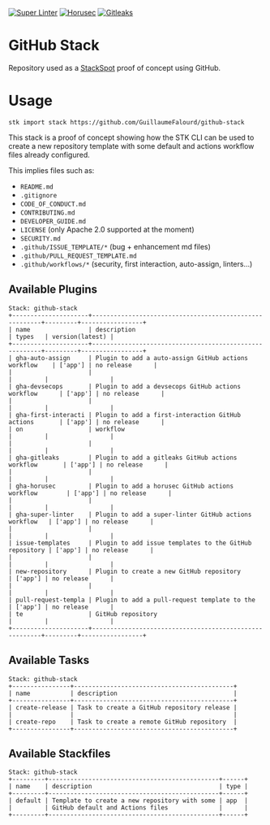 <!-- markdownlint-disable-next-line MD041 -->
[![Super Linter](https://github.com/GuillaumeFalourd/github-stack/actions/workflows/super-linter.yml/badge.svg)](https://github.com/GuillaumeFalourd/github-stack/actions/workflows/super-linter.yml) [![Horusec](https://github.com/GuillaumeFalourd/github-stack/actions/workflows/horusec.yml/badge.svg)](https://github.com/GuillaumeFalourd/github-stack/actions/workflows/horusec.yml) [![Gitleaks](https://github.com/GuillaumeFalourd/github-stack/actions/workflows/gitleaks.yml/badge.svg)](https://github.com/GuillaumeFalourd/github-stack/actions/workflows/gitleaks.yml)

# GitHub Stack

Repository used as a [StackSpot](https://www.stackspot.com/) proof of concept using GitHub.

# Usage

```shell
stk import stack https://github.com/GuillaumeFalourd/github-stack
```

This stack is a proof of concept showing how the STK CLI can be used to create a new repository template with some default and actions workflow files already configured.

This implies files such as:
- `README.md`
- `.gitignore`
- `CODE_OF_CONDUCT.md`
- `CONTRIBUTING.md`
- `DEVELOPER_GUIDE.md`
- `LICENSE` (only Apache 2.0 supported at the moment)
- `SECURITY.md`
- `.github/ISSUE_TEMPLATE/*` (bug + enhancement md files)
- `.github/PULL_REQUEST_TEMPLATE.md`
- `.github/workflows/*` (security, first interaction, auto-assign, linters...)

## Available Plugins

```shell
Stack: github-stack
+---------------------+--------------------------------------------------------+---------+-----------------+
| name                | description                                            | types   | version(latest) |
+---------------------+--------------------------------------------------------+---------+-----------------+
| gha-auto-assign     | Plugin to add a auto-assign GitHub actions workflow    | ['app'] | no release      |
|                     |                                                        |         |                 |
| gha-devsecops       | Plugin to add a devsecops GitHub actions workflow      | ['app'] | no release      |
|                     |                                                        |         |                 |
| gha-first-interacti | Plugin to add a first-interaction GitHub actions       | ['app'] | no release      |
| on                  | workflow                                               |         |                 |
|                     |                                                        |         |                 |
| gha-gitleaks        | Plugin to add a gitleaks GitHub actions workflow       | ['app'] | no release      |
|                     |                                                        |         |                 |
| gha-horusec         | Plugin to add a horusec GitHub actions workflow        | ['app'] | no release      |
|                     |                                                        |         |                 |
| gha-super-linter    | Plugin to add a super-linter GitHub actions workflow   | ['app'] | no release      |
|                     |                                                        |         |                 |
| issue-templates     | Plugin to add issue templates to the GitHub repository | ['app'] | no release      |
|                     |                                                        |         |                 |
| new-repository      | Plugin to create a new GitHub repository               | ['app'] | no release      |
|                     |                                                        |         |                 |
| pull-request-templa | Plugin to add a pull-request template to the           | ['app'] | no release      |
| te                  | GitHub repository                                      |         |                 |
+---------------------+--------------------------------------------------------+---------+-----------------+
```

## Available Tasks

```shell
Stack: github-stack
+----------------+--------------------------------------------+
| name           | description                                |
+----------------+--------------------------------------------+
| create-release | Task to create a GitHub repository release |
|                |                                            |
| create-repo    | Task to create a remote GitHub repository  |
+----------------+--------------------------------------------+
```

## Available Stackfiles

```shell
Stack: github-stack
+---------+-----------------------------------------------+------+
| name    | description                                   | type |
+---------+-----------------------------------------------+------+
| default | Template to create a new repository with some | app  |
|         | GitHub default and Actions files              |      |
+---------+-----------------------------------------------+------+
```
